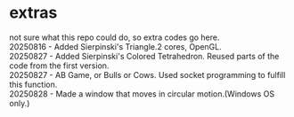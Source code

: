 # extras
not sure what this repo could do, so extra codes go here.  
20250816 - Added Sierpinski's Triangle.2 cores, OpenGL.  
20250827 - Added Sierpinski's Colored Tetrahedron. Reused parts of the code from the first version.  
20250827 - AB Game, or Bulls or Cows. Used socket programming to fulfill this function.  
20250828 - Made a window that moves in circular motion.(Windows OS only.)

